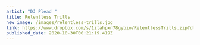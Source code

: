```yaml
---
artist: "DJ Plead "
title: Relentless Trills
new_image: /images/relentless-trills.jpg
link: https://www.dropbox.com/s/1itahpxn78gybio/RelentlessTrills.zip?dl=1
published_date: 2020-10-30T00:21:19.419Z
---
```

